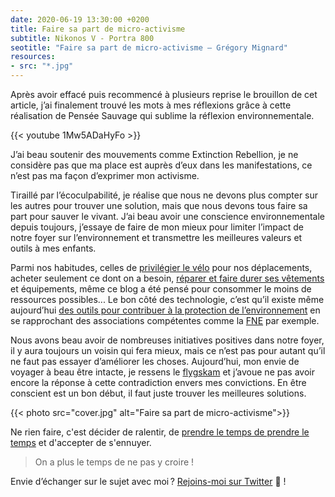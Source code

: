 ```yaml
---
date: 2020-06-19 13:30:00 +0200
title: Faire sa part de micro-activisme
subtitle: Nikonos V - Portra 800
seotitle: "Faire sa part de micro-activisme — Grégory Mignard"
resources:
- src: "*.jpg"
---
```


Après avoir effacé puis recommencé à plusieurs reprise le brouillon de cet article, j’ai finalement trouvé les mots à mes réflexions grâce à cette réalisation de Pensée Sauvage qui sublime la réflexion environnementale.

<div>
{{< youtube 1Mw5ADaHyFo >}}
</div>

J’ai beau soutenir des mouvements comme Extinction Rebellion, je ne considère pas que ma place est auprès d’eux dans les manifestations, ce n’est pas ma façon d’exprimer mon activisme.

Tiraillé par l’écoculpabilité, je réalise que nous ne devons plus compter sur les autres pour trouver une solution, mais que nous devons tous faire sa part pour sauver le vivant. J’ai beau avoir une conscience environnementale depuis toujours, j’essaye de faire de mon mieux pour limiter l’impact de notre foyer sur l’environnement et transmettre les meilleures valeurs et outils à mes enfants.

Parmi nos habitudes, celles de [privilégier le vélo](https://gregorymignard.com/microposts/2020-04-19/) pour nos déplacements, acheter seulement ce dont on a besoin, [réparer et faire durer ses vêtements](https://gregorymignard.com/microposts/2020-04-23/) et équipements, même ce blog a été pensé pour consommer le moins de ressources possibles... Le bon côté des technologie, c’est qu’il existe même aujourd’hui [des outils pour contribuer à la protection de l’environnement](https://sentinellesdelanature.fr) en se rapprochant des associations compétentes comme la [FNE](https://www.fne.asso.fr) par exemple.

Nous avons beau avoir de nombreuses initiatives positives dans notre foyer, il y aura toujours un voisin qui fera mieux, mais ce n’est pas pour autant qu’il ne faut pas essayer d’améliorer les choses. Aujourd’hui, mon envie de voyager à beau être intacte, je ressens le [flygskam](https://fr.wikipedia.org/wiki/Honte_de_prendre_l'avion) et j’avoue ne pas avoir encore la réponse à cette contradiction envers mes convictions. En être conscient est un bon début, il faut juste trouver les meilleures solutions.

{{< photo src="cover.jpg" alt="Faire sa part de micro-activisme">}}

Ne rien faire, c'est décider de ralentir, de [prendre le temps de prendre le temps](https://gregorymignard.com/microposts/2020-04-12/) et d'accepter de s'ennuyer.

> On a plus le temps de ne pas y croire !

Envie d’échanger sur le sujet avec moi ? [Rejoins-moi sur Twitter](http://twitter.com/gregmignard) 🐥 !
